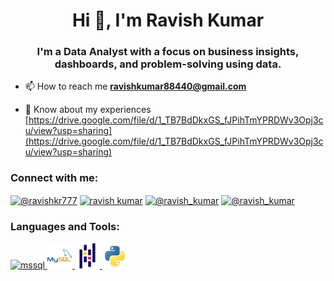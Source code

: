 <h1 align="center">Hi 👋, I'm Ravish Kumar</h1>
<h3 align="center">I'm a Data Analyst with a focus on business insights, dashboards, and problem-solving using data.</h3>

- 📫 How to reach me **ravishkumar88440@gmail.com**

- 📄 Know about my experiences [https://drive.google.com/file/d/1_TB7BdDkxGS_fJPihTmYPRDWv3Opj3cu/view?usp=sharing](https://drive.google.com/file/d/1_TB7BdDkxGS_fJPihTmYPRDWv3Opj3cu/view?usp=sharing)

<h3 align="left">Connect with me:</h3>
<p align="left">
<a href="https://twitter.com/@ravishkr777" target="blank"><img align="center" src="https://raw.githubusercontent.com/rahuldkjain/github-profile-readme-generator/master/src/images/icons/Social/twitter.svg" alt="@ravishkr777" height="30" width="40" /></a>
<a href="https://linkedin.com/in/ravish kumar" target="blank"><img align="center" src="https://raw.githubusercontent.com/rahuldkjain/github-profile-readme-generator/master/src/images/icons/Social/linked-in-alt.svg" alt="ravish kumar" height="30" width="40" /></a>
<a href="https://www.hackerrank.com/@ravish_kumar" target="blank"><img align="center" src="https://raw.githubusercontent.com/rahuldkjain/github-profile-readme-generator/master/src/images/icons/Social/hackerrank.svg" alt="@ravish_kumar" height="30" width="40" /></a>
<a href="https://www.leetcode.com/@ravish_kumar" target="blank"><img align="center" src="https://raw.githubusercontent.com/rahuldkjain/github-profile-readme-generator/master/src/images/icons/Social/leet-code.svg" alt="@ravish_kumar" height="30" width="40" /></a>
</p>

<h3 align="left">Languages and Tools:</h3>
<p align="left"> <a href="https://www.microsoft.com/en-us/sql-server" target="_blank" rel="noreferrer"> <img src="https://www.svgrepo.com/show/303229/microsoft-sql-server-logo.svg" alt="mssql" width="40" height="40"/> </a> <a href="https://www.mysql.com/" target="_blank" rel="noreferrer"> <img src="https://raw.githubusercontent.com/devicons/devicon/master/icons/mysql/mysql-original-wordmark.svg" alt="mysql" width="40" height="40"/> </a> <a href="https://pandas.pydata.org/" target="_blank" rel="noreferrer"> <img src="https://raw.githubusercontent.com/devicons/devicon/2ae2a900d2f041da66e950e4d48052658d850630/icons/pandas/pandas-original.svg" alt="pandas" width="40" height="40"/> </a> <a href="https://www.python.org" target="_blank" rel="noreferrer"> <img src="https://raw.githubusercontent.com/devicons/devicon/master/icons/python/python-original.svg" alt="python" width="40" height="40"/> </a> </p>
